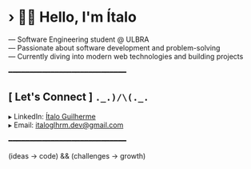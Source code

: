 # › 👋😊 Hello, I'm Ítalo

— Software Engineering student @ ULBRA  
— Passionate about software development and problem-solving  
— Currently diving into modern web technologies and building projects

━━━━━━━━━━━━━━━━━━━━━━━━━━━━

## [ Let's Connect ] `._.)/\(._.`

▸ LinkedIn: [Ítalo Guilherme](https://www.linkedin.com/in/%C3%ADtalo-guilherme/)  
▸ Email: italoglhrm.dev@gmail.com 

━━━━━━━━━━━━━━━━━━━━━━━━━━━━

(ideas -> code) && (challenges -> growth)
